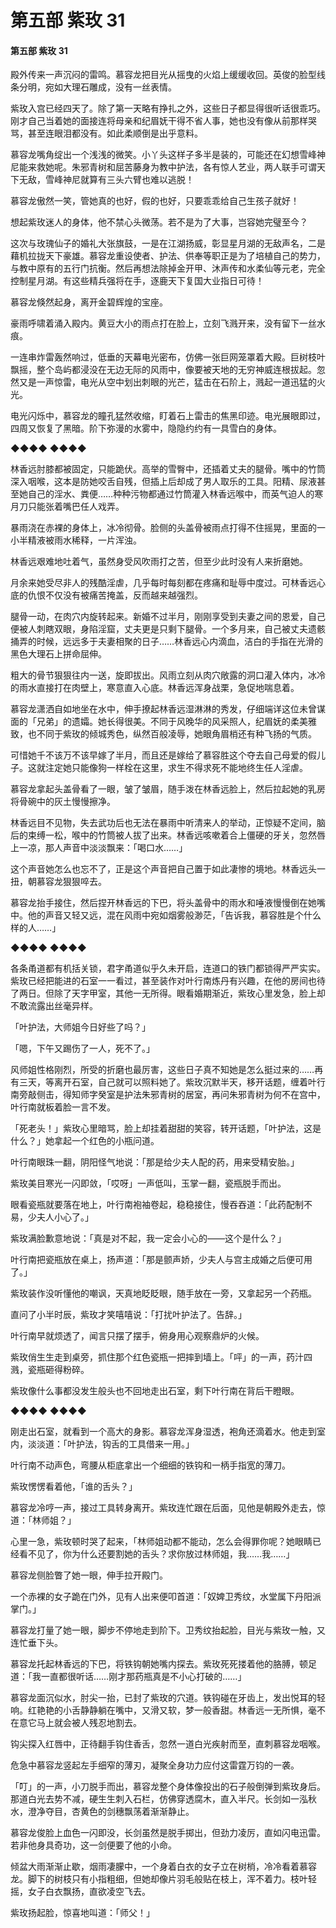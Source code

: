 # 第五部 紫玫 31

#### 第五部 紫玫 31

殿外传来一声沉闷的雷鸣。慕容龙把目光从摇曳的火焰上缓缓收回。英俊的脸型线条分明，宛如大理石雕成，没有一丝表情。

紫玫入宫已经四天了。除了第一天略有挣扎之外，这些日子都显得很听话很乖巧。刚才自己当着她的面接连将母亲和纪眉妩干得不省人事，她也没有像从前那样哭骂，甚至连眼泪都没有。如此柔顺倒是出乎意料。

慕容龙嘴角绽出一个浅浅的微笑。小丫头这样子多半是装的，可能还在幻想雪峰神尼能来救她呢。朱邪青树和屈苦藤身为教中护法，各有惊人艺业，两人联手可谓天下无敌，雪峰神尼就算有三头六臂也难以逃脱！

慕容龙傲然一笑，管她真的也好，假的也好，只要乖乖给自己生孩子就好！

想起紫玫迷人的身体，他不禁心头微荡。若不是为了大事，岂容她完璧至今？

这次与玫瑰仙子的婚礼大张旗鼓，一是在江湖扬威，彰显星月湖的无敌声名，二是藉机拉拢天下豪雄。慕容龙重设使者、护法、供奉等职正是为了培植自己的势力，与教中原有的五行门抗衡。然后再想法除掉金开甲、沐声传和水柔仙等元老，完全控制星月湖。有这些精兵强将在手，逐鹿天下复国大业指日可待！

慕容龙倏然起身，离开金碧辉煌的宝座。

豪雨呼啸着涌入殿内。黄豆大小的雨点打在脸上，立刻飞溅开来，没有留下一丝水痕。

一连串炸雷轰然响过，低垂的天幕电光密布，仿佛一张巨网笼罩着大殿。巨树枝叶飘摇，整个岛屿都浸没在无边无际的风雨中，像要被天地的无穷神威连根拔起。忽然又是一声惊雷，电光从空中划出刺眼的光芒，猛击在石阶上，溅起一道迅猛的火光。

电光闪烁中，慕容龙的瞳孔猛然收缩，盯着石上雷击的焦黑印迹。电光展眼即过，四周又恢复了黑暗。阶下弥漫的水雾中，隐隐约约有一具雪白的身体。

◆◆◆◆ ◆◆◆◆

林香远肘膝都被固定，只能跪伏。高举的雪臀中，还插着丈夫的腿骨。嘴中的竹筒深入咽喉，这本是防她咬舌自残，但插上后却成了男人取乐的工具。阳精、尿液甚至她自己的淫水、粪便……种种污物都通过竹筒灌入林香远喉中，而英气迫人的寒月刀只能张着嘴巴任人戏弄。

暴雨浇在赤裸的身体上，冰冷彻骨。脸侧的头盖骨被雨点打得不住摇晃，里面的一小半精液被雨水稀释，一片浑浊。

林香远艰难地吐着气，虽然身受风吹雨打之苦，但至少此时没有人来折磨她。

月余来她受尽非人的残酷淫虐，几乎每时每刻都在疼痛和耻辱中度过。可林香远心底的仇恨不仅没有被痛苦掩盖，反而越来越强烈。

腿骨一动，在肉穴内旋转起来。新婚不过半月，刚刚享受到夫妻之间的恩爱，自己便被人刺瞎双眼，身陷淫窟，丈夫更是只剩下腿骨。一个多月来，自己被丈夫遗骸捅弄的时候，远远多于夫妻相聚的日子……林香远心内滴血，洁白的手指在光滑的黑色大理石上拼命屈伸。

粗大的骨节狠狠往内一送，旋即拔出。风雨立刻从肉穴敞露的洞口灌入体内，冰冷的雨水直接打在肉壁上，寒意直入心底。林香远浑身战栗，急促地喘息着。

慕容龙潇洒自如地坐在水中，伸手撩起林香远湿淋淋的秀发，仔细端详这位未曾谋面的「兄弟」的遗孀。她长得很美。不同于风晚华的风采照人，纪眉妩的柔美雅致，也不同于紫玫的倾城秀色，纵然百般凌辱，她眼角眉梢还有种飞扬的气质。

可惜她千不该万不该早嫁了半月，而且还是嫁给了慕容胜这个夺去自己母爱的假儿子。这就注定她只能像狗一样栓在这里，求生不得求死不能地终生任人淫虐。

慕容龙拿起头盖骨看了一眼，皱了皱眉，随手泼在林香远脸上，然后拉起她的乳房将骨碗中的灰土慢慢擦净。

林香远目不见物，失去武功后也无法在暴雨中听清来人的举动，正惊疑不定间，脑后的束缚一松，喉中的竹筒被人拔了出来。林香远咳嗽着合上僵硬的牙关，忽然唇上一凉，那人声音中淡淡飘来：「喝口水……」

这个声音她怎么也忘不了，正是这个声音把自己置于如此凄惨的境地。林香远头一扭，朝慕容龙狠狠啐去。

慕容龙抬手接住，然后捏开林香远的下巴，将头盖骨中的雨水和唾液慢慢倒在她嘴中。他的声音又轻又远，混在风雨中宛如烟雾般渺茫，「告诉我，慕容胜是个什么样的人……」

◆◆◆◆ ◆◆◆◆

各条甬道都有机括关锁，君字甬道似乎久未开启，连道口的铁门都锁得严严实实。紫玫已经把能进的石室一一看过，甚至装作对叶行南炼丹有兴趣，在他的房间也待了两日。但除了天字甲室，其他一无所得。眼看婚期渐近，紫玫心里发急，脸上却不敢流露出丝毫异样。

「叶护法，大师姐今日好些了吗？」

「嗯，下午又踢伤了一人，死不了。」

风师姐性格刚烈，所受的折磨也最厉害，这些日子真不知她是怎么挺过来的……再有三天，等离开石室，自己就可以照料她了。紫玫沉默半天，移开话题，缠着叶行南旁敲侧击，得知师字癸室是护法朱邪青树的居室，再问朱邪青树为何不在宫中，叶行南就板着脸一言不发。

「死老头！」紫玫心里暗骂，脸上却挂着甜甜的笑容，转开话题，「叶护法，这是什么？」她拿起一个红色的小瓶问道。

叶行南眼珠一翻，阴阳怪气地说：「那是给少夫人配的药，用来受精安胎。」

紫玫美目寒光一闪即敛，「哎呀」一声低叫，玉掌一翻，瓷瓶脱手而出。

眼看瓷瓶就要落在地上，叶行南袍袖卷起，稳稳接住，慢吞吞道：「此药配制不易，少夫人小心了。」

紫玫满脸歉意地说：「真是对不起，我一定会小心的——这个是什么？」

叶行南把瓷瓶放在桌上，扬声道：「那是颤声娇，少夫人与宫主成婚之后便可用了。」

紫玫装作没听懂他的嘲讽，天真地眨眨眼，随手放在一旁，又拿起另一个药瓶。

直问了小半时辰，紫玫才笑嘻嘻说：「打扰叶护法了。告辞。」

叶行南早就烦透了，闻言只摆了摆手，俯身用心观察鼎炉的火候。

紫玫俏生生走到桌旁，抓住那个红色瓷瓶一把摔到墙上。「呯」的一声，药汁四溅，瓷瓶砸得粉碎。

紫玫像什么事都没发生般头也不回地走出石室，剩下叶行南在背后干瞪眼。

◆◆◆◆ ◆◆◆◆

刚走出石室，就看到一个高大的身影。慕容龙浑身湿透，袍角还滴着水。他走到室内，淡淡道：「叶护法，钩舌的工具借来一用。」

叶行南不动声色，弯腰从柜底拿出一个细细的铁钩和一柄手指宽的薄刀。

紫玫愣愣看着他，「谁的舌头？」

慕容龙冷哼一声，接过工具转身离开。紫玫连忙跟在后面，见他是朝殿外走去，惊道：「林师姐？」

心里一急，紫玫顿时哭了起来，「林师姐动都不能动，怎么会得罪你呢？她眼睛已经看不见了，你为什么还要割她的舌头？求你放过林师姐，我……我……」

慕容龙侧脸瞥了她一眼，伸手拉开殿门。

一个赤裸的女子跪在门外，见有人出来便叩首道：「奴婢卫秀纹，水堂属下丹阳派掌门。」

慕容龙打量了她一眼，脚步不停地走到阶下。卫秀纹抬起脸，目光与紫玫一触，又连忙垂下头。

慕容龙托起林香远的下巴，将铁钩朝她嘴内探去。紫玫死死搂着他的胳膊，顿足道：「我一直都很听话……刚才那药瓶真是不小心打破的……」

慕容龙面沉似水，肘尖一抬，已封了紫玫的穴道。铁钩碰在牙齿上，发出悦耳的轻响。红艳艳的小舌静静躺在嘴中，又滑又软，梦一般香甜。林香远一无所惧，毫不在意它马上就会被人残忍地割去。

钩尖探入红唇中，正待翻手钩住香舌，忽然一道白光疾射而至，直刺慕容龙咽喉。

危急中慕容龙竖起左手细窄的薄刃，凝聚全身功力应付这雷霆万钧的一袭。

「叮」的一声，小刀脱手而出，慕容龙整个身体像投出的石子般倒弹到紫玫身后。那道白光去势不减，硬生生刺入石栏，仿佛穿透腐木，直入半尺。长剑如一泓秋水，澄净夺目，杏黄色的剑穗飘荡着渐渐静止。

慕容龙俊脸上血色一闪即没，长剑虽然是脱手掷出，但劲力凌厉，直如闪电迅雷。若非他身具奇功，这一剑便要了他的小命。

倾盆大雨渐渐止歇，烟雨凄朦中，一个身着白衣的女子立在树梢，冷冷看着慕容龙。脚下的树枝只有小指粗细，但她却像片羽毛般贴在枝上，浑不着力。枝叶轻摇，女子白衣飘扬，直欲凌空飞去。

紫玫扬起脸，惊喜地叫道：「师父！」

